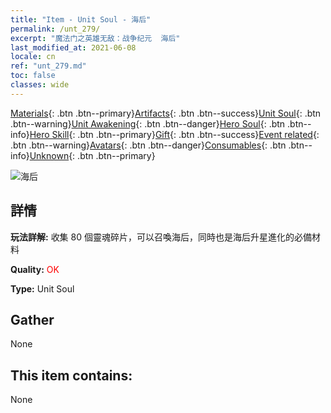 ```yaml
---
title: "Item - Unit Soul - 海后"
permalink: /unt_279/
excerpt: "魔法门之英雄无敌：战争纪元  海后"
last_modified_at: 2021-06-08
locale: cn
ref: "unt_279.md"
toc: false
classes: wide
---
```

 [Materials](/ItemsCN/){: .btn .btn--primary}[Artifacts](/ItemsCN/Artifacts/){: .btn .btn--success}[Unit Soul](/ItemsCN/UnitSoul/){: .btn .btn--warning}[Unit Awakening](/ItemsCN/UnitAwakening/){: .btn .btn--danger}[Hero Soul](/ItemsCN/HeroSoul/){: .btn .btn--info}[Hero Skill](/ItemsCN/HeroSkill/){: .btn .btn--primary}[Gift](/ItemsCN/Gift/){: .btn .btn--success}[Event related](/ItemsCN/Events/){: .btn .btn--warning}[Avatars](/ItemsCN/Avatars/){: .btn .btn--danger}[Consumables](/ItemsCN/Consumables/){: .btn .btn--info}[Unknown](/ItemsCN/Unknown/){: .btn .btn--primary}

 ![海后](/images/u/ti_haihou.jpg)

## 詳情
 **玩法詳解:** 收集 80 個靈魂碎片，可以召喚海后，同時也是海后升星進化的必備材料

 **Quality:** <span style="color: #FF0000">OK</span>

 **Type:** Unit Soul

## Gather

  None

## This item contains:

  None

